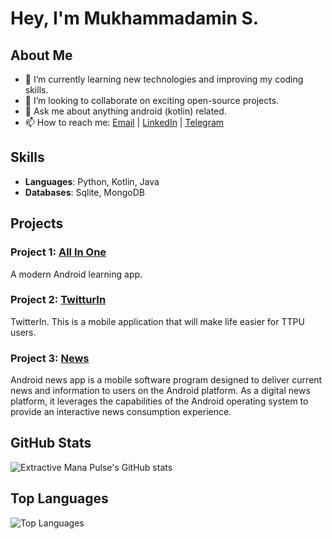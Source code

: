 # Hey, I'm Mukhammadamin S.

## About Me

- 🌱 I’m currently learning new technologies and improving my coding skills.
- 👯 I’m looking to collaborate on exciting open-source projects.
- 💬 Ask me about anything android (kotlin) related.
- 📫 How to reach me: [Email](mailto:invoker1441@gmail.com) | [LinkedIn](https://www.linkedin.com/in/extractive-mana-pulse](https://www.linkedin.com/in/mukhammadamin-salokhiddinov-998202200/)) | [Telegram](https://t.me/Qlwre)

## Skills

- **Languages**: Python, Kotlin, Java
- **Databases**: Sqlite, MongoDB

## Projects

### Project 1: [All In One](https://github.com/extractive-mana-pulse/All-In-One)
A modern Android learning app.

### Project 2: [TwitturIn](https://github.com/extractive-mana-pulse/Twittur-In-)
TwitterIn. This is a mobile application that will make life easier for TTPU users.

### Project 3: [News]([https://github.com/extractive-mana-pulse/Twittur-In-](https://github.com/extractive-mana-pulse/News))
Android news app is a mobile software program designed to deliver current news and information to users on the Android platform. As a digital news platform, it leverages the capabilities of the Android operating system to provide an interactive news consumption experience.

## GitHub Stats

![Extractive Mana Pulse's GitHub stats](https://github-readme-stats.vercel.app/api?username=extractive-mana-pulse&show_icons=true&theme=radical)

## Top Languages

![Top Languages](https://github-readme-stats.vercel.app/api/top-langs/?username=extractive-mana-pulse&layout=compact&theme=radical)
